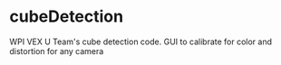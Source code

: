 # cubeDetection

WPI VEX U Team's cube detection code.
GUI to calibrate for color and distortion for any camera
